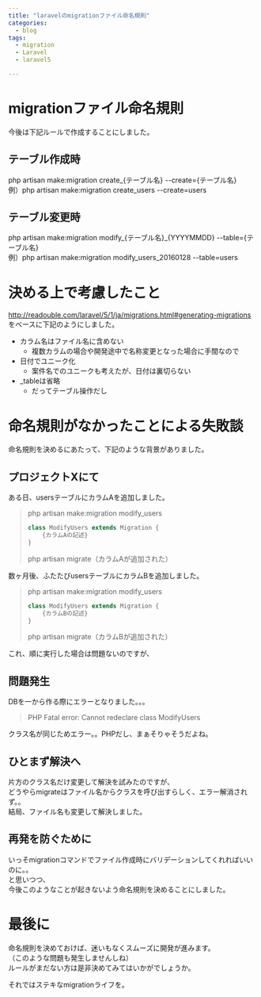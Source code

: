 ```yaml
---
title: "laravelのmigrationファイル命名規則"
categories:
  - blog
tags:
  - migration
  - Laravel
  - laravel5

---
```


# migrationファイル命名規則  
今後は下記ルールで作成することにしました。  
  
## テーブル作成時  
php artisan make:migration create_{テーブル名} --create={テーブル名}  
例）php artisan make:migration create_users --create=users  
  
## テーブル変更時  
php artisan make:migration modify_{テーブル名}_{YYYYMMDD} --table={テーブル名}  
例）php artisan make:migration modify_users_20160128 --table=users  
  
# 決める上で考慮したこと  
http://readouble.com/laravel/5/1/ja/migrations.html#generating-migrations  
をベースに下記のようにしました。  
  
- カラム名はファイル名に含めない  
    - 複数カラムの場合や開発途中で名称変更となった場合に手間なので  
- 日付でユニーク化  
    - 案件名でのユニークも考えたが、日付は裏切らない  
- _tableは省略  
    - だってテーブル操作だし  
  
# 命名規則がなかったことによる失敗談  
命名規則を決めるにあたって、下記のような背景がありました。  
## プロジェクトXにて  
ある日、usersテーブルにカラムAを追加しました。  
  
> php artisan make:migration modify_users  
>   
> ```php
> class ModifyUsers extends Migration {  
>     {カラムAの記述}  
> }  
> ```  
>   
> php artisan migrate（カラムAが追加された）  
  
数ヶ月後、ふたたびusersテーブルにカラムBを追加しました。  
  
> php artisan make:migration modify_users  
>   
> ```php
> class ModifyUsers extends Migration {  
>     {カラムBの記述}  
> }  
> ```  
>   
> php artisan migrate（カラムBが追加された）  
  
これ、順に実行した場合は問題ないのですが、  
  
## 問題発生  
  
DBを一から作る際にエラーとなりました。。。  
  
> PHP Fatal error: Cannot redeclare class ModifyUsers  
  
クラス名が同じためエラー。。PHPだし、まぁそりゃそうだよね。  
  
## ひとまず解決へ  
  
片方のクラス名だけ変更して解決を試みたのですが、  
どうやらmigrateはファイル名からクラスを呼び出すらしく、エラー解消されず。。  
結局、ファイル名も変更して解決しました。  
  
## 再発を防ぐために  
いっそmigrationコマンドでファイル作成時にバリデーションしてくれればいいのに。。  
と思いつつ、  
今後このようなことが起きないよう命名規則を決めることにしました。  
  
  
# 最後に  
命名規則を決めておけば、迷いもなくスムーズに開発が進みます。  
（このような問題も発生しませんしね）  
ルールがまだない方は是非決めてみてはいかがでしょうか。  
  
それではステキなmigrationライフを。  
